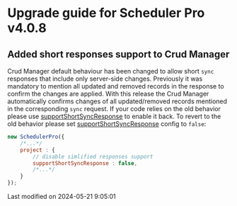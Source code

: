 # Upgrade guide for Scheduler Pro v4.0.8

## Added short responses support to Crud Manager

Crud Manager default behaviour has been changed to allow short `sync` responses that include only server-side changes.
Previously it was mandatory to mention all updated and removed records in the response to confirm the changes are
applied. With this release the Crud Manager automatically confirms changes of all updated/removed records mentioned in
the corresponding `sync` request. If your code relies on the old behavior please
use [supportShortSyncResponse](#SchedulerPro/model/ProjectModel#config-supportShortSyncResponse)
to enable it back. To revert to the old behavior please set
[supportShortSyncResponse](#SchedulerPro/model/ProjectModel#config-supportShortSyncResponse) config to `false`:

```javascript
new SchedulerPro({
    /*...*/
    project : {
        // disable simlified responses support
        supportShortSyncResponse : false,
        /*...*/
    }
});
```


<p class="last-modified">Last modified on 2024-05-21 9:05:01</p>